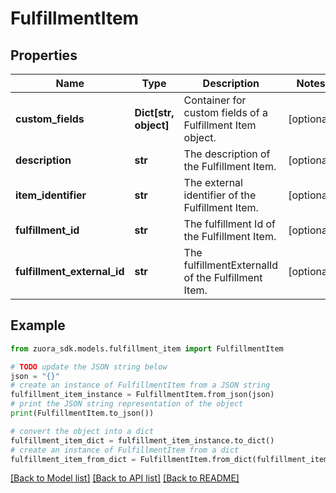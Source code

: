 # FulfillmentItem


## Properties

Name | Type | Description | Notes
------------ | ------------- | ------------- | -------------
**custom_fields** | **Dict[str, object]** | Container for custom fields of a Fulfillment Item object.  | [optional] 
**description** | **str** | The description of the Fulfillment Item.  | [optional] 
**item_identifier** | **str** | The external identifier of the Fulfillment Item.  | [optional] 
**fulfillment_id** | **str** | The fulfillment Id of the Fulfillment Item.  | [optional] 
**fulfillment_external_id** | **str** | The fulfillmentExternalId of the Fulfillment Item.  | [optional] 

## Example

```python
from zuora_sdk.models.fulfillment_item import FulfillmentItem

# TODO update the JSON string below
json = "{}"
# create an instance of FulfillmentItem from a JSON string
fulfillment_item_instance = FulfillmentItem.from_json(json)
# print the JSON string representation of the object
print(FulfillmentItem.to_json())

# convert the object into a dict
fulfillment_item_dict = fulfillment_item_instance.to_dict()
# create an instance of FulfillmentItem from a dict
fulfillment_item_from_dict = FulfillmentItem.from_dict(fulfillment_item_dict)
```
[[Back to Model list]](../README.md#documentation-for-models) [[Back to API list]](../README.md#documentation-for-api-endpoints) [[Back to README]](../README.md)


